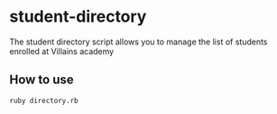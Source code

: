 # student-directory

The student directory script allows you to manage the list of students enrolled at Villains academy

## How to use ##

```shell
ruby directory.rb
```
